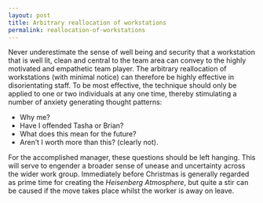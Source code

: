 ```yaml
---
layout: post
title: Arbitrary reallocation of workstations
permalink: reallocation-of-workstations
---
```


Never underestimate the sense of well being and security that a workstation that is well lit, clean and central to the team area can convey to the highly motivated and empathetic team player.  The arbitrary reallocation of workstations (with minimal notice) can therefore be highly effective in disorientating staff.  To be most effective, the technique should only be applied to one or two individuals at any one time, thereby stimulating a number of anxiety generating thought patterns:

* Why me?
* Have I offended Tasha or Brian? 
* What does this mean for the future? 
* Aren’t I worth more than this? (clearly not).  

For the accomplished manager, these questions should be left hanging.  This will serve to engender a broader sense of unease and uncertainty across the wider work group.  Immediately before Christmas is generally regarded as prime time for creating the *Heisenberg Atmosphere*, but quite a stir can be caused if the move takes place whilst the worker is away on leave.
